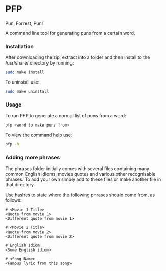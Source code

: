 # PFP
Pun, Forrest, Pun!

A command line tool for generating puns from a certain word.

### Installation

After downloading the zip, extract into a folder and then install to the /usr/share/ directory by running:
```bash
sudo make install
```

To uninstall use:
```bash
sudo make uninstall
```

### Usage

To run PFP to generate a normal list of puns from a word:
```bash
pfp <word to make puns from>
```

To view the command help use:
```bash
pfp -h
```

### Adding more phrases

The phrases folder initially comes with several files containing many common English idioms, movies quotes and various other recognisable phrases. To add your own simply add to these files or make another file in that directory.

Use hashes to state where the following phrases should come from, as follows:

```
# <Movie 1 Title>
<Quote from movie 1>
<Different quote from movie 1>

# <Movie 2 Title>
<Quote from movie 2>
<Different quote from movie 2>

# English Idiom
<Some English idiom>

# <Song Name>
<Famous lyric from this song>
```
